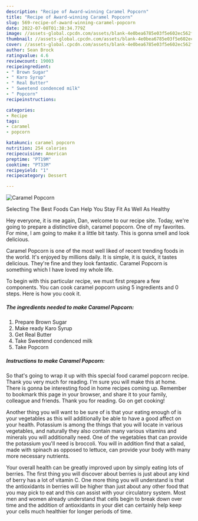 ```yaml
---
description: "Recipe of Award-winning Caramel Popcorn"
title: "Recipe of Award-winning Caramel Popcorn"
slug: 569-recipe-of-award-winning-caramel-popcorn
date: 2022-07-08T01:38:34.779Z
image: //assets-global.cpcdn.com/assets/blank-4e0bea6785e03f5e602ec562f230caae08da540cada707380b4fe1bbebba43da.png
thumbnail: //assets-global.cpcdn.com/assets/blank-4e0bea6785e03f5e602ec562f230caae08da540cada707380b4fe1bbebba43da.png
cover: //assets-global.cpcdn.com/assets/blank-4e0bea6785e03f5e602ec562f230caae08da540cada707380b4fe1bbebba43da.png
author: Sean Brock
ratingvalue: 4.6
reviewcount: 19003
recipeingredient:
- " Brown Sugar"
- " Karo Syrup"
- " Real Butter"
- " Sweetend condenced milk"
- " Popcorn"
recipeinstructions:

categories:
- Recipe
tags:
- caramel
- popcorn

katakunci: caramel popcorn 
nutrition: 254 calories
recipecuisine: American
preptime: "PT19M"
cooktime: "PT33M"
recipeyield: "1"
recipecategory: Dessert

---
```



![Caramel Popcorn](//assets-global.cpcdn.com/assets/blank-4e0bea6785e03f5e602ec562f230caae08da540cada707380b4fe1bbebba43da.png)

Selecting The Best Foods Can Help You Stay Fit As Well As Healthy

Hey everyone, it is me again, Dan, welcome to our recipe site. Today, we're going to prepare a distinctive dish, caramel popcorn. One of my favorites. For mine, I am going to make it a little bit tasty. This is gonna smell and look delicious.



Caramel Popcorn is one of the most well liked of recent trending foods in the world. It's enjoyed by millions daily. It is simple, it is quick, it tastes delicious. They're fine and they look fantastic. Caramel Popcorn is something which I have loved my whole life.


To begin with this particular recipe, we must first prepare a few components. You can cook caramel popcorn using 5 ingredients and 0 steps. Here is how you cook it.

<!--inarticleads1-->

##### The ingredients needed to make Caramel Popcorn:

1. Prepare  Brown Sugar
1. Make ready  Karo Syrup
1. Get  Real Butter
1. Take  Sweetend condenced milk
1. Take  Popcorn




<!--inarticleads2-->

##### Instructions to make Caramel Popcorn:





So that's going to wrap it up with this special food caramel popcorn recipe. Thank you very much for reading. I'm sure you will make this at home. There is gonna be interesting food in home recipes coming up. Remember to bookmark this page in your browser, and share it to your family, colleague and friends. Thank you for reading. Go on get cooking!

Another thing you will want to be sure of is that your eating enough of is your vegetables as this will additionally be able to have a good affect on your health. Potassium is among the things that you will locate in various vegetables, and naturally they also contain many various vitamins and minerals you will additionally need. One of the vegetables that can provide the potassium you'll need is broccoli. You will in addition find that a salad, made with spinach as opposed to lettuce, can provide your body with many more necessary nutrients.

Your overall health can be greatly improved upon by simply eating lots of berries. The first thing you will discover about berries is just about any kind of berry has a lot of vitamin C. One more thing you will understand is that the antioxidants in berries will be higher than just about any other food that you may pick to eat and this can assist with your circulatory system. Most men and women already understand that cells begin to break down over time and the addition of antioxidants in your diet can certainly help keep your cells much healthier for longer periods of time.
